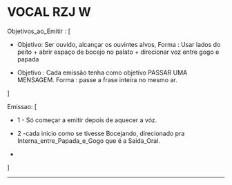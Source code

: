 # VOCAL RZJ W

Objetivos_ao_Emitir : [
- Objetivo: Ser ouvido, alcançar os ouvintes alvos, Forma : Usar lados do peito + abrir espaço de bocejo no palato + direcionar voz entre gogo e papada

- Objetivo : Cada emissão tenha como objetivo PASSAR UMA MENSAGEM.
Forma : passe a frase inteira no mesmo ar.


]


Emissao: [
  
  - 1 - Só começar a emitir depois de aquecer a vóz.

  - 2 -cada inicio como se tivesse Bocejando, direcionado pra Interna_entre_Papada_e_Gogo que é a Saida_Oral.

- 

]


---
